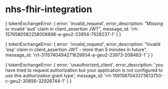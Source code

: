 # nhs-fhir-integration


{
  tokenExchangeError: {
    error: 'invalid_request',
    error_description: "Missing or invalid 'aud' claim in client_assertion JWT",
    message_id: 'rrt-1576580582258008896-a-geu2-23954-7528237-1'
  }
}

{
  tokenExchangeError: {
    error: 'invalid_request',
    error_description: "Invalid 'exp' claim in client_assertion JWT - more than 5 minutes in future",
    message_id: 'rrt-3115740494271629934-a-geu2-23973-208463-1'
  }
}

{
  tokenExchangeError: {
    error: 'unauthorized_client',
    error_description: 'you have tried to request authorization but your application is not configured to use this authorization grant type',
    message_id: 'rrt-1591587043373613750-c-geu2-30856-32926744-1'
  }
}